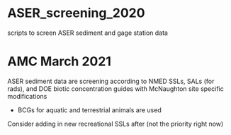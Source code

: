 # ASER_screening_2020
scripts to screen ASER sediment and gage station data

# AMC March 2021

ASER sediment data are screening according to NMED SSLs, SALs (for rads), and DOE biotic concentration guides with McNaughton site specific modifications
  - BCGs for aquatic and terrestrial animals are used

Consider adding in new recreational SSLs after (not the priority right now)
